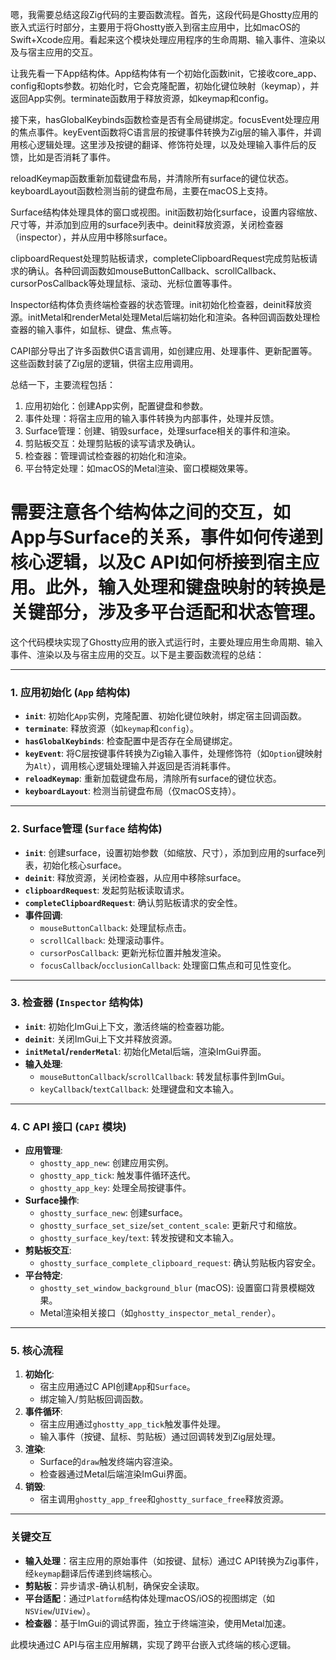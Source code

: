 嗯，我需要总结这段Zig代码的主要函数流程。首先，这段代码是Ghostty应用的嵌入式运行时部分，主要用于将Ghostty嵌入到宿主应用中，比如macOS的Swift+Xcode应用。看起来这个模块处理应用程序的生命周期、输入事件、渲染以及与宿主应用的交互。

让我先看一下App结构体。App结构体有一个初始化函数init，它接收core_app、config和opts参数。初始化时，它会克隆配置，初始化键位映射（keymap），并返回App实例。terminate函数用于释放资源，如keymap和config。

接下来，hasGlobalKeybinds函数检查是否有全局键绑定。focusEvent处理应用的焦点事件。keyEvent函数将C语言层的按键事件转换为Zig层的输入事件，并调用核心逻辑处理。这里涉及按键的翻译、修饰符处理，以及处理输入事件后的反馈，比如是否消耗了事件。

reloadKeymap函数重新加载键盘布局，并清除所有surface的键位状态。keyboardLayout函数检测当前的键盘布局，主要在macOS上支持。

Surface结构体处理具体的窗口或视图。init函数初始化surface，设置内容缩放、尺寸等，并添加到应用的surface列表中。deinit释放资源，关闭检查器（inspector），并从应用中移除surface。

clipboardRequest处理剪贴板请求，completeClipboardRequest完成剪贴板请求的确认。各种回调函数如mouseButtonCallback、scrollCallback、cursorPosCallback等处理鼠标、滚动、光标位置等事件。

Inspector结构体负责终端检查器的状态管理。init初始化检查器，deinit释放资源。initMetal和renderMetal处理Metal后端初始化和渲染。各种回调函数处理检查器的输入事件，如鼠标、键盘、焦点等。

CAPI部分导出了许多函数供C语言调用，如创建应用、处理事件、更新配置等。这些函数封装了Zig层的逻辑，供宿主应用调用。

总结一下，主要流程包括：
1. 应用初始化：创建App实例，配置键盘和参数。
2. 事件处理：将宿主应用的输入事件转换为内部事件，处理并反馈。
3. Surface管理：创建、销毁surface，处理surface相关的事件和渲染。
4. 剪贴板交互：处理剪贴板的读写请求及确认。
5. 检查器：管理调试检查器的初始化和渲染。
6. 平台特定处理：如macOS的Metal渲染、窗口模糊效果等。

需要注意各个结构体之间的交互，如App与Surface的关系，事件如何传递到核心逻辑，以及C API如何桥接到宿主应用。此外，输入处理和键盘映射的转换是关键部分，涉及多平台适配和状态管理。
================================================
这个代码模块实现了Ghostty应用的嵌入式运行时，主要处理应用生命周期、输入事件、渲染以及与宿主应用的交互。以下是主要函数流程的总结：

---

### **1. 应用初始化 (`App` 结构体)**
- **`init`**: 初始化`App`实例，克隆配置、初始化键位映射，绑定宿主回调函数。
- **`terminate`**: 释放资源（如`keymap`和`config`）。
- **`hasGlobalKeybinds`**: 检查配置中是否存在全局键绑定。
- **`keyEvent`**: 将C层按键事件转换为Zig输入事件，处理修饰符（如`Option`键映射为`Alt`），调用核心逻辑处理输入并返回是否消耗事件。
- **`reloadKeymap`**: 重新加载键盘布局，清除所有surface的键位状态。
- **`keyboardLayout`**: 检测当前键盘布局（仅macOS支持）。

---

### **2. Surface管理 (`Surface` 结构体)**
- **`init`**: 创建surface，设置初始参数（如缩放、尺寸），添加到应用的surface列表，初始化核心surface。
- **`deinit`**: 释放资源，关闭检查器，从应用中移除surface。
- **`clipboardRequest`**: 发起剪贴板读取请求。
- **`completeClipboardRequest`**: 确认剪贴板请求的安全性。
- **事件回调**:
  - `mouseButtonCallback`: 处理鼠标点击。
  - `scrollCallback`: 处理滚动事件。
  - `cursorPosCallback`: 更新光标位置并触发渲染。
  - `focusCallback`/`occlusionCallback`: 处理窗口焦点和可见性变化。

---

### **3. 检查器 (`Inspector` 结构体)**
- **`init`**: 初始化ImGui上下文，激活终端的检查器功能。
- **`deinit`**: 关闭ImGui上下文并释放资源。
- **`initMetal`/`renderMetal`**: 初始化Metal后端，渲染ImGui界面。
- **输入处理**:
  - `mouseButtonCallback`/`scrollCallback`: 转发鼠标事件到ImGui。
  - `keyCallback`/`textCallback`: 处理键盘和文本输入。

---

### **4. C API 接口 (`CAPI` 模块)**
- **应用管理**:
  - `ghostty_app_new`: 创建应用实例。
  - `ghostty_app_tick`: 触发事件循环迭代。
  - `ghostty_app_key`: 处理全局按键事件。
- **Surface操作**:
  - `ghostty_surface_new`: 创建surface。
  - `ghostty_surface_set_size`/`set_content_scale`: 更新尺寸和缩放。
  - `ghostty_surface_key`/`text`: 转发按键和文本输入。
- **剪贴板交互**:
  - `ghostty_surface_complete_clipboard_request`: 确认剪贴板内容安全。
- **平台特定**:
  - `ghostty_set_window_background_blur` (macOS): 设置窗口背景模糊效果。
  - Metal渲染相关接口（如`ghostty_inspector_metal_render`）。

---

### **5. 核心流程**
1. **初始化**:
   - 宿主应用通过C API创建`App`和`Surface`。
   - 绑定输入/剪贴板回调函数。
2. **事件循环**:
   - 宿主应用通过`ghostty_app_tick`触发事件处理。
   - 输入事件（按键、鼠标、剪贴板）通过回调转发到Zig层处理。
3. **渲染**:
   - Surface的`draw`触发终端内容渲染。
   - 检查器通过Metal后端渲染ImGui界面。
4. **销毁**:
   - 宿主调用`ghostty_app_free`和`ghostty_surface_free`释放资源。

---

### **关键交互**
- **输入处理**：宿主应用的原始事件（如按键、鼠标）通过C API转换为Zig事件，经`keymap`翻译后传递到终端核心。
- **剪贴板**：异步请求-确认机制，确保安全读取。
- **平台适配**：通过`Platform`结构体处理macOS/iOS的视图绑定（如`NSView`/`UIView`）。
- **检查器**：基于ImGui的调试界面，独立于终端渲染，使用Metal加速。

此模块通过C API与宿主应用解耦，实现了跨平台嵌入式终端的核心逻辑。
